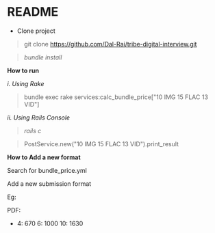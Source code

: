 # README
- Clone project 
> git clone https://github.com/Dal-Rai/tribe-digital-interview.git

> _bundle install_


**How to run** 

_i. Using Rake_

> bundle exec rake services:calc_bundle_price["10 IMG 15 FLAC 13 VID"]

_ii. Using Rails Console_
> _rails c_

> PostService.new("10 IMG 15 FLAC 13 VID").print_result


**How to Add a new format**

Search for bundle_price.yml

Add a new submission format

Eg:

PDF:
  - 4: 670
    6: 1000
    10: 1630
